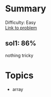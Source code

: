 # Summary
Difficulty: Easy<br/>
[Link to problem](https://leetcode.com/problems/verifying-an-alien-dictionary/)<br/>
## sol1: 86%
nothing tricky
# Topics
- array
